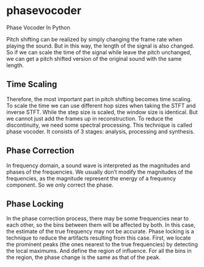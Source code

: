 # phasevocoder
Phase Vocoder In Python

Pitch shifting can be realized by simply changing the frame rate when playing the sound. But in this way, the length of the signal is also changed. So if we can scale the time of the signal while leave the pitch unchanged, we can get a pitch shifted version of the original sound with the same length.

## Time Scaling
Therefore, the most important part in pitch shifting becomes time scaling. To scale the time we can use different hop sizes when taking the STFT and inverse STFT. While the step size is scaled, the window size is identical. But we cannot just add the frames up in reconstruction. To reduce the discontinuity, we need some spectral processing. This technique is called phase vocoder. It consists of 3 stages: analysis, processing and synthesis.
## Phase Correction
In frequency domain, a sound wave is interpreted as the magnitudes and phases of the frequencies. We usually don’t modify the magnitudes of the frequencies, as the magnitude represent the energy of a frequency component. So we only correct the phase.
## Phase Locking
In the phase correction process, there may be some frequencies near to each other, so the bins between them will be affected by both. In this case, the estimate of the true frequency may not be accurate.
Phase locking is a technique to reduce the artifacts resulting from this case. First, we locate the prominent peaks (the ones nearest to the true frequencies) by detecting the local maximums. And define the region of influence. For all the bins in the region, the phase change is the same as that of the peak.

